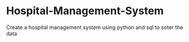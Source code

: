 # Hospital-Management-System
Create a hospital management system using python and sql to soter the data
